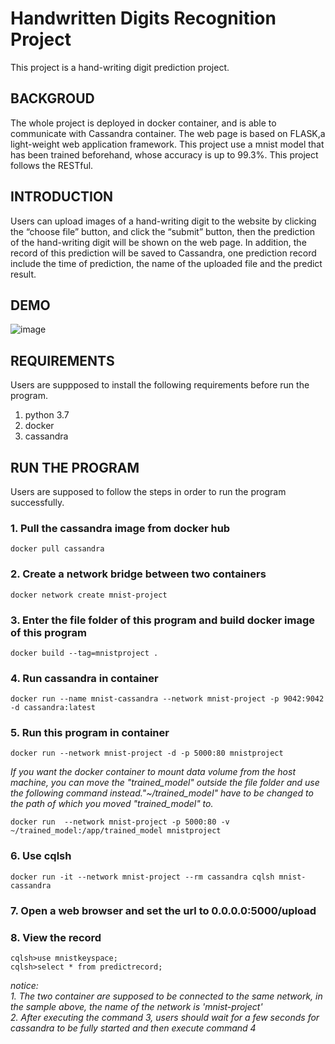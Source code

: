 # Handwritten Digits Recognition Project 
This project is a hand-writing digit prediction project.

## BACKGROUD
The whole project is deployed in docker container, and is able to communicate with Cassandra container. The web page is based on FLASK,a light-weight web application framework. This project use a mnist model that has been trained beforehand, whose accuracy is up to 99.3%. This project follows the RESTful.

## INTRODUCTION
Users can upload images of a hand-writing digit to the website by clicking the “choose file” button, and  click the “submit” button, then the prediction of the hand-writing digit will be shown on the web page. In addition, the record of this prediction will be saved to Cassandra, one prediction record include the time of prediction, the name of the uploaded file and the predict result.

## DEMO
![image](https://github.com/Eminem21/MNIST_Project/blob/master/demo.gif)

## REQUIREMENTS  
Users are suppposed to install the following requirements before run the program.  
1. python 3.7  
2. docker  
3. cassandra  

## RUN THE PROGRAM
Users are supposed to follow the steps in order to run the program successfully.  
### 1. Pull the cassandra image from docker hub  
```
docker pull cassandra
```
### 2. Create a network bridge between two containers  
```
docker network create mnist-project
```
### 3. Enter the file folder of this program and build docker image of this program  
```
docker build --tag=mnistproject .
```
### 4. Run cassandra in container  
```
docker run --name mnist-cassandra --network mnist-project -p 9042:9042 -d cassandra:latest
```
### 5. Run this program in container  
```
docker run --network mnist-project -d -p 5000:80 mnistproject
```
*If you want the docker container to mount data volume from the host machine, you can move the "trained_model" outside the file folder and use the following command instead."~/trained_model" have to be changed to the path of which you moved "trained_model" to.*
```
docker run  --network mnist-project -p 5000:80 -v ~/trained_model:/app/trained_model mnistproject
```
### 6. Use cqlsh  
```
docker run -it --network mnist-project --rm cassandra cqlsh mnist-cassandra
```
### 7. Open a web browser and set the url to 0.0.0.0:5000/upload  
### 8. View the record  
```
cqlsh>use mnistkeyspace;  
cqlsh>select * from predictrecord;  
```

*notice:*  
*1. The two container are supposed to be connected to the same network, in the sample above, the name of the network is 'mnist-project'*  
*2. After executing the command 3, users should wait for a few seconds for cassandra to be fully started and then execute command 4*  
